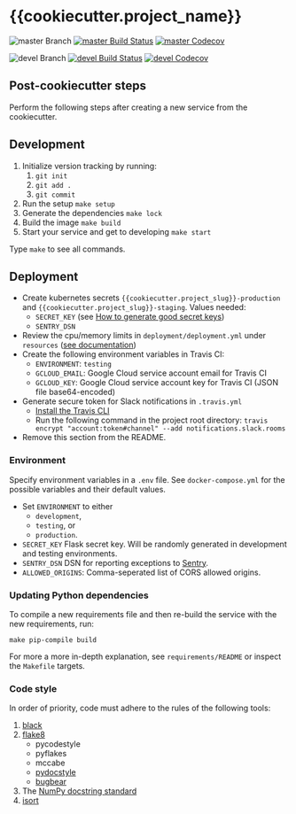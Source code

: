 # {{cookiecutter.project_name}}

![master Branch](https://img.shields.io/badge/branch-master-blue.svg)
[![master Build Status](https://travis-ci.org/{{cookiecutter.github_username}}/{{cookiecutter.project_slug}}.svg?branch=master)](https://travis-ci.org/{{cookiecutter.github_username}}/{{cookiecutter.project_slug}})
[![master Codecov](https://codecov.io/gh/{{cookiecutter.github_username}}/{{cookiecutter.project_slug}}/branch/master/graph/badge.svg)](https://codecov.io/gh/{{cookiecutter.github_username}}/{{cookiecutter.project_slug}}/branch/master)

![devel Branch](https://img.shields.io/badge/branch-devel-blue.svg)
[![devel Build Status](https://travis-ci.org/{{cookiecutter.github_username}}/{{cookiecutter.project_slug}}.svg?branch=devel)](https://travis-ci.org/{{cookiecutter.github_username}}/{{cookiecutter.project_slug}})
[![devel Codecov](https://codecov.io/gh/{{cookiecutter.github_username}}/{{cookiecutter.project_slug}}/branch/devel/graph/badge.svg)](https://codecov.io/gh/{{cookiecutter.github_username}}/{{cookiecutter.project_slug}}/branch/devel)

## Post-cookiecutter steps

Perform the following steps after creating a new service from the cookiecutter.

## Development

1. Initialize version tracking by running:
    1. `git init`
    2. `git add .`
    3. `git commit`
2. Run the setup `make setup`
3. Generate the dependencies `make lock`
4. Build the image `make build`
5. Start your service and get to developing `make start`

Type `make` to see all commands.

## Deployment

* Create kubernetes secrets `{{cookiecutter.project_slug}}-production` and `{{cookiecutter.project_slug}}-staging`. Values needed:
  * `SECRET_KEY` (see [How to generate good secret keys](http://flask.pocoo.org/docs/1.0/quickstart/#sessions))
  * `SENTRY_DSN`
* Review the cpu/memory limits in `deployment/deployment.yml` under `resources` ([see documentation](https://kubernetes.io/docs/concepts/configuration/manage-compute-resources-container/))
* Create the following environment variables in Travis CI:
  * `ENVIRONMENT`: `testing`
  * `GCLOUD_EMAIL`: Google Cloud service account email for Travis CI
  * `GCLOUD_KEY`: Google Cloud service account key for Travis CI (JSON file base64-encoded)
* Generate secure token for Slack notifications in `.travis.yml`
  * [Install the Travis CLI](https://github.com/travis-ci/travis.rb#installation)
  * Run the following command in the project root directory:
    `travis encrypt "account:token#channel" --add notifications.slack.rooms`
* Remove this section from the README.

### Environment

Specify environment variables in a `.env` file. See `docker-compose.yml` for the
possible variables and their default values.

* Set `ENVIRONMENT` to either
  * `development`,
  * `testing`, or
  * `production`.
* `SECRET_KEY` Flask secret key. Will be randomly generated in development and testing environments.
* `SENTRY_DSN` DSN for reporting exceptions to
  [Sentry](https://docs.sentry.io/clients/python/integrations/flask/).
* `ALLOWED_ORIGINS`: Comma-seperated list of CORS allowed origins.

### Updating Python dependencies

To compile a new requirements file and then re-build the service with the new requirements, run:

    make pip-compile build

For more a more in-depth explanation, see `requirements/README` or inspect the `Makefile` targets.

### Code style

In order of priority, code must adhere to the rules of the following tools:

1. [black](https://github.com/ambv/black)
2. [flake8](http://flake8.pycqa.org/en/latest/)
    * pycodestyle
    * pyflakes
    * mccabe
    * [pydocstyle](http://www.pydocstyle.org/en/2.1.1/index.html)
    * [bugbear](https://github.com/PyCQA/flake8-bugbear)
3. The [NumPy docstring standard](https://numpydoc.readthedocs.io/en/latest/format.html#docstring-standard)
4. [isort](https://github.com/timothycrosley/isort)
